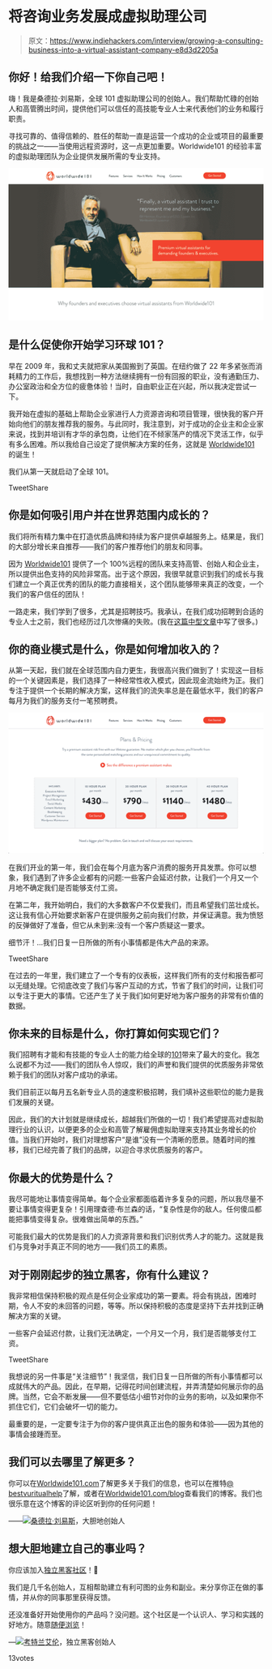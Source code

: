 # 将咨询业务发展成虚拟助理公司

> 原文：<https://www.indiehackers.com/interview/growing-a-consulting-business-into-a-virtual-assistant-company-e8d3d2205a>

## 你好！给我们介绍一下你自己吧！

嗨！我是桑德拉·刘易斯，全球 101 虚拟助理公司的创始人。我们帮助忙碌的创始人和高管腾出时间，提供他们可以信任的高技能专业人士来代表他们的业务和履行职责。

寻找可靠的、值得信赖的、胜任的帮助一直是运营一个成功的企业或项目的最重要的挑战之一——当使用远程资源时，这一点更加重要。Worldwide101 的经验丰富的虚拟助理团队为企业提供发展所需的专业支持。

[![Worldwide101](img/f6d1f2f4e508a4225d549289157ba18b.png)](http://worldwide101.com) 

## 是什么促使你开始学习环球 101？

早在 2009 年，我和丈夫就把家从美国搬到了英国。在纽约做了 22 年多紧张而消耗精力的工作后，我想找到一种方法继续拥有一份有回报的职业，没有通勤压力、办公室政治和全方位的疲惫体验！当时，自由职业正在兴起，所以我决定尝试一下。

我开始在虚拟的基础上帮助企业家进行人力资源咨询和项目管理，很快我的客户开始向他们的朋友推荐我的服务。与此同时，我注意到，对于成功的企业主和企业家来说，找到并培训有才华的承包商，让他们在不倾家荡产的情况下灵活工作，似乎有多么困难。所以我给自己设定了提供解决方案的任务，这就是 [Worldwide101](http://worldwide101.com) 的诞生！

我们从第一天就启动了全球 101。

TweetShare

## 你是如何吸引用户并在世界范围内成长的？

我们将所有精力集中在打造优质品牌和持续为客户提供卓越服务上。结果是，我们的大部分增长来自推荐——我们的客户推荐他们的朋友和同事。

因为 [Worldwide101](http://worldwide101.com) 提供了一个 100%远程的团队来支持高管、创始人和企业主，所以提供出色支持的风险非常高。出于这个原因，我很早就意识到我们的成长与我们建立一个真正优秀的团队的能力直接相关，这个团队能够带来真正的改变，一个我们的客户信任的团队！

一路走来，我们学到了很多，尤其是招聘技巧。我承认，在我们成功招聘到合适的专业人士之前，我们也经历过几次惨痛的失败。(我在[这篇中型文章](https://medium.com/startup-grind/how-a-clandestine-las-vegas-birthday-party-changed-my-approach-to-hiring-aa79e2c5da)中写了很多。)

## 你的商业模式是什么，你是如何增加收入的？

从第一天起，我们就在全球范围内自力更生，我很高兴我们做到了！实现这一目标的一个关键因素是，我们选择了一种经常性收入模式，因此现金流始终为正。我们专注于提供一个长期的解决方案，这样我们的流失率总是在最低水平，我们的客户每月为我们的服务支付一笔预聘费。

[![Worldwide101](img/281390a0dc2e0e2cdf44b05ac80379e2.png)](https://worldwide101.com/pricing-plans/) 

在我们开业的第一年，我们会在每个月底为客户消费的服务开具发票。你可以想象，我们遇到了许多企业都有的问题:一些客户会延迟付款，让我们一个月又一个月地不确定我们是否能够支付工资。

在第二年，我开始明白，我们的大多数客户不仅爱我们，而且希望我们茁壮成长。这让我有信心开始要求新客户在提供服务之前向我们付款，并保证满意。我为愤怒的反弹做好了准备，但它从未到来:没有一个客户质疑这一要求。

细节汗！…我们日复一日所做的所有小事情都是伟大产品的来源。

TweetShare

在过去的一年里，我们建立了一个专有的仪表板，这样我们所有的支付和报告都可以无缝处理。它彻底改变了我们与客户互动的方式，节省了我们的时间，让我们可以专注于更大的事情。它还产生了关于我们如何更好地为客户服务的非常有价值的数据。

## 你未来的目标是什么，你打算如何实现它们？

我们招聘有才能和有技能的专业人士的能力给全球的[101](http://worldwide101.com)带来了最大的变化。我怎么说都不为过——我们的团队令人惊叹，我们的声誉和我们提供的优质服务非常依赖于我们的团队对客户成功的承诺。

我们目前正以每月五名新专业人员的速度积极招聘，我们填补这些职位的能力是我们发展的关键。

因此，我们的大计划就是继续成长，超越我们所做的一切！我们希望提高对虚拟助理行业的认识，以便更多的企业和高管了解雇佣虚拟助理来支持其业务增长的价值。当我们开始时，我们对理想客户“是谁”没有一个清晰的愿景。随着时间的推移，我们已经完善了我们的品牌，以迎合寻求优质服务的客户。

## 你最大的优势是什么？

我尽可能地让事情变得简单。每个企业家都面临着许多复杂的问题，所以我尽量不要让事情变得更复杂！引用理查德·布兰森的话，“复杂性是你的敌人。任何傻瓜都能把事情变得复杂。很难做出简单的东西。”

可能我们最大的优势是我们的人力资源背景和我们识别优秀人才的能力。这就是我们与竞争对手真正不同的地方——我们员工的素质。

## 对于刚刚起步的独立黑客，你有什么建议？

我非常相信保持积极的观点是任何企业家成功的第一要素。将会有挑战，困难时期，令人不安的未回答的问题，等等。所以保持积极的态度是坚持下去并找到正确解决方案的关键。

一些客户会延迟付款，让我们无法确定，一个月又一个月，我们是否能够支付工资。

TweetShare

我想说的另一件事是“关注细节”！我坚信，我们日复一日所做的所有小事情都可以成就伟大的产品。因此，在早期，记得花时间创建流程，并弄清楚如何展示你的品牌。当然，它会不断发展——但不要低估小细节对你的业务的影响，以及如果你不抓住它们，它们会破坏一切的能力。

最重要的是，一定要专注于为你的客户提供真正出色的服务和体验——因为其他的事情会接踵而至。

## 我们可以去哪里了解更多？

你可以在[Worldwide101.com](http://worldwide101.com)了解更多关于我们的信息，也可以在推特[@ bestvuritualhelp](https://twitter.com/BestVirtualHelp)了解，或者在[Worldwide101.com/blog](http://worldwide101.com/blog)查看我们的博客。我们也很乐意在这个博客的评论区听到你的任何问题！

——[<picture id="ember8115473" class="user-avatar ember-view user-link__avatar">![](img/82bd3bb4769a3aa1cd13889ee7c0fa91.png)</picture>桑德拉·刘易斯](/AFairbro?id=VCi9L3ccUzfjLIlk8fDZZJFMtd42)，大胆地创始人

## 想大胆地建立自己的事业吗？

你应该加入[独立黑客社区](/)！🤗

我们是几千名创始人，互相帮助建立有利可图的业务和副业。来分享你正在做的事情，并从你的同事那里获得反馈。

还没准备好开始使用你的产品吗？没问题。这个社区是一个认识人、学习和实践的好地方。随意[随便浏览](/)！

—[<picture id="ember8115478" class="user-avatar ember-view user-link__avatar">![](img/82bd3bb4769a3aa1cd13889ee7c0fa91.png)</picture>考特兰艾伦](/csallen?id=ibTLPyjwVebnZjMGKvz6ztarnuV2)，独立黑客创始人

13votes